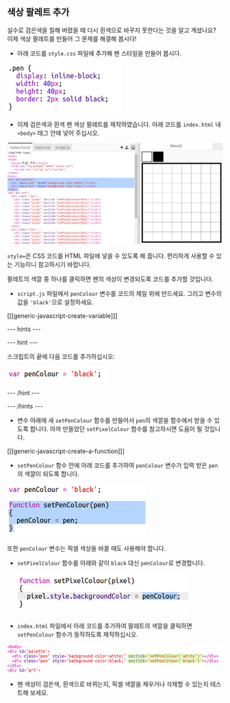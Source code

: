 ## 색상 팔레트 추가

실수로 검은색을 칠해 버렸을 때 다시 흰색으로 바꾸지 못한다는 것을 알고 계셨나요? 이제 색상 팔레트를 만들어 그 문제를 해결해 봅시다!

+ 아래 코드를 `style.css` 파일에 추가해 펜 스타일을 만들어 봅시다.

![스크린샷](images/pixel-art-pen.png)

+ 이제 검은색과 흰색 펜 색상 팔레트를 제작하였습니다. 아래 코드를 `index.html` 내 `<body>` 태그 안에 넣어 주십시오.

![스크린샷](images/pixel-art-palette.png)

`style=`은 CSS 코드를 HTML 파일에 넣을 수 있도록 해 줍니다. 편리하게 사용할 수 있는 기능이니 참고하시기 바랍니다.

팔레트의 색깔 중 하나를 클릭하면 펜의 색상이 변경되도록 코드를 추가할 것입니다.

+ `script.js` 파일에서 `penColour` 변수를 코드의 제일 위에 만드세요. 그리고 변수의 값을 `'black'`으로 설정하세요.

[[[generic-javascript-create-variable]]]

--- hints ---



--- hint ---

스크립트의 끝에 다음 코드를 추가하십시오:

![스크린샷](images/pixel-art-pencolour.png)

--- /hint ---

--- /hints ---

+ 변수 아래에 새 `setPenColour` 함수를 만들어서 `pen`의 색깔을 함수에서 받을 수 있도록 합니다. 아까 만들었던 `setPixelColour` 함수를 참고하시면 도움이 될 것입니다.

[[[generic-javascript-create-a-function]]]

+ `setPenColour` 함수 안에 아래 코드를 추가하여 `penColour` 변수가 입력 받은 `pen`의 색깔이 되도록 합니다.

![스크린샷](images/pixel-art-set-pen.png)

또한 `penColour` 변수는 픽셀 색상을 바꿀 때도 사용해야 합니다.

+ `setPixelColour` 함수를 아래와 같이 `black` 대신 `penColour`로 변경합니다.
    
    ![스크린샷](images/pixel-art-use-pen.png)

+ `index.html` 파일에서 아래 코드를 추가하여 팔레트의 색깔을 클릭하면 `setPenColour` 함수가 동작하도록 제작하십시오.

![스크린샷](images/pixel-art-palette-onclick.png)

+ 펜 색상이 검은색, 흰색으로 바뀌는지, 픽셀 색깔을 채우거나 삭제할 수 있는지 테스트해 보세요.